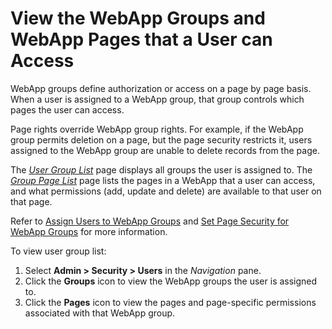 # View the WebApp Groups and WebApp Pages that a User can Access

WebApp groups define authorization or access on a page by page basis.
When a user is assigned to a WebApp group, that group controls which
pages the user can access.

Page rights override WebApp group rights. For example, if the WebApp
group permits deletion on a page, but the page security restricts it,
users assigned to the WebApp group are unable to delete records from the
page.

The *[User Group List](../Page_Desc/User_Group_List.htm)* page displays
all groups the user is assigned to. The *[Group Page
List](../Page_Desc/Group_Page_List.htm)* page lists the pages in a
WebApp that a user can access, and what permissions (add, update and
delete) are available to that user on that page.

Refer to [Assign Users to WebApp
Groups](Assign_Users_to_WebApp_Groups.htm) and [Set Page Security for
WebApp Groups](Set%20Page%20Security%20for%20WebApp_Groups.htm) for more
information.

To view user group list:

1.  Select **Admin \> Security \> Users** in the *Navigation* pane.
2.  Click the **Groups** icon to view the WebApp groups the user is
    assigned to.
3.  Click the **Pages** icon to view the pages and page-specific
    permissions associated with that WebApp group.
